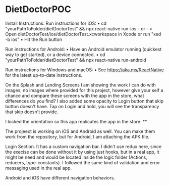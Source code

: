 # DietDoctorPOC
Install Instructions:
 Run instructions for iOS:
    • cd "yourPathToFolder/dietDoctorTest" && npx react-native run-ios
    - or -
    • Open dietDoctorTest/ios/dietDoctorTest.xcworkspace in Xcode or run "xed -b ios"
    • Hit the Run button

  Run instructions for Android:
    • Have an Android emulator running (quickest way to get started), or a device connected.
    • cd "yourPathToFolder/dietDoctorTest" && npx react-native run-android

  Run instructions for Windows and macOS:
    • See https://aka.ms/ReactNative for the latest up-to-date instructions.

On the Splash and Landing Screens I am showing the work I can do with images, no images where provided for this project, however give your self a chance and compare these screens with the app in the store, what differences do you find?
I also added some opacity to Login button that skip button doesn't have. Tap on Login and hold, you will see the 
transparency that skip doesn't provide.

I locked the orientation so this app replicates the app in the store. **

The projeect is working on iOS and Android as well. You can make them work from the repository, but for Android, 
I am attaching the APK file.

Login Section.
It has a custom navigation bar.
I didn't use redux here, since the execise can be done without it by using just hooks, but in a real app, it might be need and would be located inside the logic folder (Actions, reducers, type-constants).
I followed the same kind of validation and error messaging used in the real app.

Android and iOS have different navigation behaviors.

